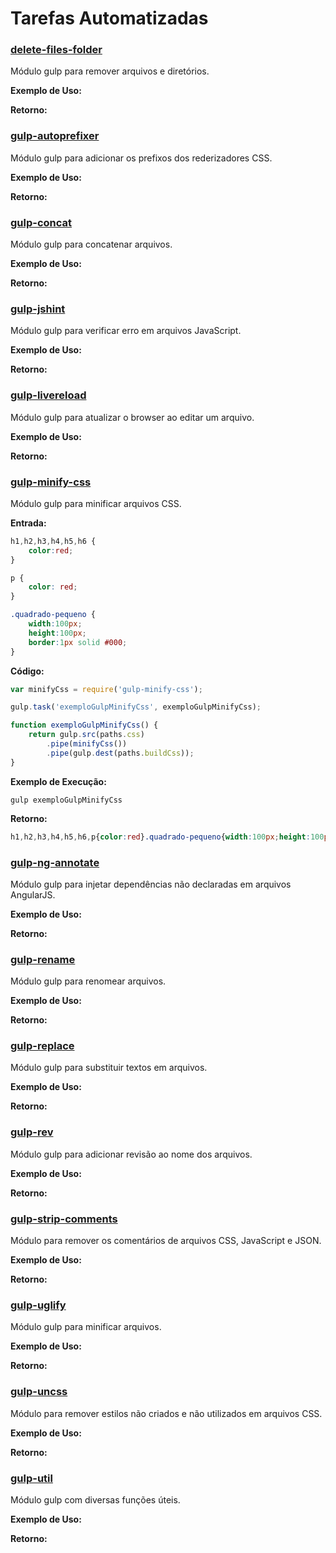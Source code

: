 # Tarefas Automatizadas

### [delete-files-folder](https://github.com/gulpjs/gulp/blob/master/docs/recipes/delete-files-folder.md)

Módulo gulp para remover arquivos e diretórios.

**Exemplo de Uso:**

**Retorno:**

### [gulp-autoprefixer](https://www.npmjs.com/package/gulp-autoprefixer)

Módulo gulp para adicionar os prefixos dos rederizadores CSS.

**Exemplo de Uso:**

**Retorno:**

### [gulp-concat](https://www.npmjs.com/package/gulp-concat)

Módulo gulp para concatenar arquivos.

**Exemplo de Uso:**

**Retorno:**

### [gulp-jshint](https://www.npmjs.com/package/gulp-jshint)

Módulo gulp para verificar erro em arquivos JavaScript.

**Exemplo de Uso:**

**Retorno:**

### [gulp-livereload](https://www.npmjs.com/package/gulp-livereload)

Módulo gulp para atualizar o browser ao editar um arquivo.

**Exemplo de Uso:**

**Retorno:**

### [gulp-minify-css](https://www.npmjs.com/package/gulp-minify-css)

Módulo gulp para minificar arquivos CSS.

**Entrada:**

```css
h1,h2,h3,h4,h5,h6 {
	color:red;
}

p {
	color: red;
}

.quadrado-pequeno {
	width:100px;
	height:100px;
	border:1px solid #000;
}
```

**Código:**

```js 
var minifyCss = require('gulp-minify-css');

gulp.task('exemploGulpMinifyCss', exemploGulpMinifyCss);

function exemploGulpMinifyCss() {
	return gulp.src(paths.css)
		.pipe(minifyCss())
		.pipe(gulp.dest(paths.buildCss));
}
```

**Exemplo de Execução:**

```shell
gulp exemploGulpMinifyCss
```

**Retorno:**
```css 
h1,h2,h3,h4,h5,h6,p{color:red}.quadrado-pequeno{width:100px;height:100px;border:1px solid #000}
```

### [gulp-ng-annotate](https://www.npmjs.com/package/gulp-ng-annotate/)

Módulo gulp para injetar dependências não declaradas em arquivos AngularJS.

**Exemplo de Uso:**

**Retorno:**

### [gulp-rename](https://www.npmjs.com/package/gulp-rename)

Módulo gulp para renomear arquivos.

**Exemplo de Uso:**

**Retorno:**

### [gulp-replace](https://www.npmjs.com/package/gulp-replace)

Módulo gulp para substituir textos em arquivos.

**Exemplo de Uso:**

**Retorno:**

### [gulp-rev](https://www.npmjs.com/package/gulp-rev)

Módulo gulp para adicionar revisão ao nome dos arquivos.

**Exemplo de Uso:**

**Retorno:**

### [gulp-strip-comments](https://www.npmjs.com/package/gulp-strip-comments/)

Módulo para remover os comentários de arquivos CSS, JavaScript e JSON.

**Exemplo de Uso:**

**Retorno:**

### [gulp-uglify](https://www.npmjs.com/package/gulp-uglify)

Módulo gulp para minificar arquivos.

**Exemplo de Uso:**

**Retorno:**

### [gulp-uncss](https://www.npmjs.com/package/gulp-uncss/)

Módulo para remover estilos não criados e não utilizados em arquivos CSS.

**Exemplo de Uso:**

**Retorno:**

### [gulp-util](https://www.npmjs.com/package/gulp-util)

Módulo gulp com diversas funções úteis.

**Exemplo de Uso:**

**Retorno:**